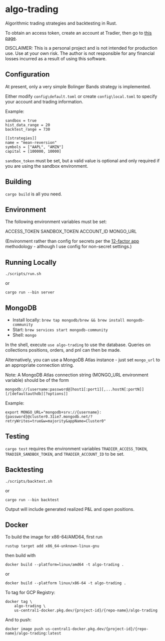 # algo-trading

Algorithmic trading strategies and backtesting in Rust.

To obtain an access token, create an account at Tradier, then go to [this page](https://documentation.tradier.com/brokerage-api/oauth/access-token).

DISCLAIMER: This is a personal project and is not intended for production use. Use at your own risk. The author is not responsible for any financial losses incurred as a result of using this software.

## Configuration

At present, only a very simple Bolinger Bands strategy is implemented.

Either modify `config\default.toml` or create `config\local.toml` to specify your account and trading information.

Example:

```
sandbox = true
hist_data_range = 20
backtest_range = 730

[[strategies]]
name = "mean-reversion"
symbols = ["AAPL", "AMZN"]
capital = [100000, 10000]
```

`sandbox_token` must be set, but a valid value is optional and only required if you are using the sandbox environment.

## Building

`cargo build` is all you need.

## Environment

The following environment variables must be set:

ACCESS_TOKEN
SANDBOX_TOKEN
ACCOUNT_ID
MONGO_URL

(Environment rather than config for secrets per the [12-factor app](https://12factor.net/config) methodology - although I use config for non-secret settings.)

## Running Locally

`./scripts/run.sh`

or

`cargo run --bin server`

## MongoDB

- Install locally: `brew tap mongodb/brew && brew install mongodb-community`
- Start: `brew services start mongodb-community`
- Shell: `mongo`

In the shell, execute `use algo-trading` to use the database. Queries on collections positions, orders, and pnl can then be made.

Alternatively, you can use a MongoDB Atlas instance - just set `mongo_url` to an appropriate connection string.

Note: A MongoDB Atlas connection string (MONGO_URL environment variable) should be of the form

```
mongodb://[username:password@]host1[:port1][,...hostN[:portN]][/[defaultauthdb][?options]]
```

Example:

```
export MONGO_URL="mongodb+srv://{username}:{password}@cluster0.31ie7.mongodb.net/?retryWrites=true&w=majority&appName=Cluster0"
```

## Testing

`cargo test` requires the environment variables `TRADIER_ACCESS_TOKEN`, `TRADIER_SANDBOX_TOKEN`, and `TRADIER_ACCOUNT_ID` to be set.

## Backtesting

`./scripts/backtest.sh`

or

`cargo run --bin backtest`

Output will include generated realized P&L and open positions.

## Docker

To build the image for x86-64/AMD64, first run

`rustup target add x86_64-unknown-linux-gnu`

then build with

`docker build --platform=linux/amd64 -t algo-trading .`

or

`docker build --platform linux/x86-64 -t algo-trading .`

To tag for GCP Registry:

```
docker tag \
    algo-trading \
    us-central1-docker.pkg.dev/{project-id}/{repo-name}/algo-trading
```

And to push:

`
docker image push us-central1-docker.pkg.dev/{project-id}/{repo-name}/algo-trading:latest
`
